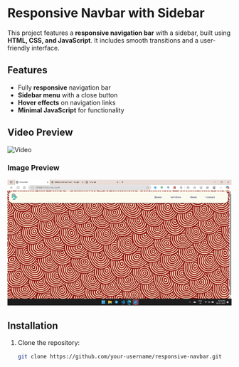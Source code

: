 # Responsive Navbar with Sidebar

This project features a **responsive navigation bar** with a sidebar, built using **HTML, CSS, and JavaScript**. It includes smooth transitions and a user-friendly interface.

## Features
- Fully **responsive** navigation bar
- **Sidebar menu** with a close button
- **Hover effects** on navigation links
- **Minimal JavaScript** for functionality

## Video Preview
![Video](https://imagekit.io/tools/asset-public-link?detail=%7B%22name%22%3A%22video_preview.mp4%22%2C%22type%22%3A%22video%2Fmp4%22%2C%22signedurl_expire%22%3A%222028-03-07T13%3A41%3A05.708Z%22%2C%22signedUrl%22%3A%22https%3A%2F%2Fmedia-hosting.imagekit.io%2F%2F2fd753dff4dc4a6f%2Fvideo_preview.mp4%3FExpires%3D1836049266%26Key-Pair-Id%3DK2ZIVPTIP2VGHC%26Signature%3DcYJIj6qQmE~zp2nWYVDRy61tVDpB5Ypv1hdEjDYEG04IxOLKz5jw92X-YyjK2SCJhTKX2H5~46kEzWVgmUEJR7FQbrXhcrbKocEowiXCb27MvDMnhCtq7NpFi-xYcd4VOD-A80EFSKh2y-lxVMtawPJCn4cq-kFWwWSyiSGUCPBNgLQtprBz3RA1DRdy6U3Tu70LDrbl2ZSgZ4p6sVW7aGyCoSiX71Zyc5IT6RviFIusv5QKNVTwG5vVXn6SDvuaIP~w~h-c~xfNV41Cu6QW~AkieARVxC03c7z52jQFME5Lkk5PoJh7ZoS~E8n2juJEPgmxI~~qWXFxQV-uUNP6cw__%22%7D)

### Image Preview
![Navbar Preview](image_preview.png)

## Installation
1. Clone the repository:
   ```bash
   git clone https://github.com/your-username/responsive-navbar.git
